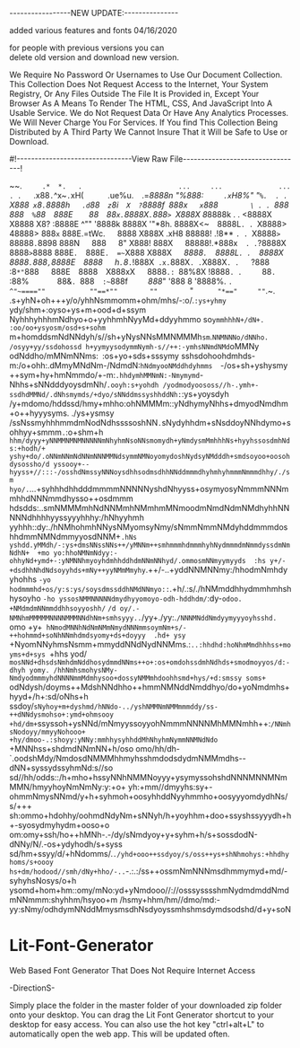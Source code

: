 -----------------NEW UPDATE:---------------

added various features and fonts 04/16/2020

for people with previous versions you can  
delete old version and download new version.

 We Require No Password Or Usernames to Use Our Document Collection.
This Collection Does Not Request Access to the Internet, Your System Registry, Or 
Any Files Outside The File It is Provided in, Except Your Browser As A Means To 
Render The HTML, CSS, And JavaScript Into A Usable Service.
We do Not Request Data Or Have Any Analytics Processes.
We Will Never Charge You For Services.
If You find This Collection Being Distributed by A Third Party We Cannot Insure 
That it Will be Safe to Use or Download. 

#!--------------------------------View Raw File---------------------------------!

~~.`      .*  *.   .                        ...     ...              ...       .
.    `.x88`.`^x~`.`xH(`      `.ue%u.`  `.=*8888n  "%888:`     .x`H8%"    "`%.  .
.   `X888` x`8`.`8888h`   .d`88`  z`8i`  X  ?`8888f` `888x`   x`888`         \ .
.  `*888*` `888`  %`88`  `888E`    `88`  `88`x.`8888X`.`888`> `X888X 8*8888k  \.
.  <8888X X8888   X8?    :8888E    ^""  '8888k 8888X  '"*8h.  8888X<~`  `8888L`.
. `X8888>  48888> 888`x`  888E.=tWc.`   `8888 X888X   .xH8    88888!    .!8** `.
. `X8888`> `88888`.`8898  888N`   `888`   `8" X888!   888X`   `88888!.*888x`   .
. `?8888X` `8888`>`8888   888E`.  `888E`.  =~`X888   X888X`   `*8888`.  `8888L`.
.  `8888X`  `8888`.`888`,`8888E`  `8888`   `h`.`8*`.`!888X` .x.`888X`. .`X888X`.
.   `?888`  `:8`*"`888`   `888E`  `8888`  `X888xX`   `8888`.: `88%8X    !8888` .
.      `88`.  `:88%`       `88&`. `888`  :~`888f`     `*888*"  '888   8  '8888%.
`.        ^"~====""           ""==*""        ""        `"`      "*=="     ""`.~.
.s+yhN+oh+++y/o/yhhNsmmomm+ohm/mhs/-:o/.`:ys+yhmy `ydy/shm+:oyso+ys+m+ood+d+ssym
NyhhhyhhhmNdhyo+o+yyhhmhNyyMd+ddyyhmmo so`ymmhhhN+/dN+. :oo/oo+ysyosm/osd+s+sohm
`m+homddsmNdNNdyh/s//sh+yNysNNsMMNMMMh`sm`.`NNMNNNo/dNNho.`  `/osyy+yy/ssdohossd
h+yymyysodymmNymh-s//++:-ymhsNNmdNMd`oMMNy odNddho/mMNmNNms:` `:os+yo+sds+sssymy
sshsdohoohdmhds-m:/o+ohh:.dMmyMNdNm-/NdmdN:`hNdmyooNMddhdyhmms  `-/os+sh+yshysmy
++sym+hy+hmNmmdo/+-m:`.hhdymhMMNmN:-Nmymymd`-Nhhs+sNNdddyoysdmNh/``.ooyh:s+yohdh
/yodmodyoososs//h-.ymh+-ssdhdMMNd/.dNhsmymds/+dyo/sNNddmssyshhddNh:``:ys+yoysdyh
/y+mdomo/hddssd/hmy+mhho:ohNMMMm::yNdhymyNhhs+dmyodNmdhm+o++hyyysyms. ./ys+ysmsy
/ssNssmyhhhmmdmNodNdhssssoshNN`.`sNydyhhdm+sNsddoyNNhdymo+sohhyy+smmm`.`:o+shm+h
`hhm/dyyy+yNNMMNMNMNNNNNmNhyhmNsoNNsmomydh+yNmdysmMmhhhNs+hyyhssosdmhNds:+hodh/+
yshy+do/.oNNmNNmNdNNmNNNMMNdsymmNMNoyomydoshNydsyNMdddh+smdsoyoo+oosohdysossho/d
yssooy+--hyyss+//:::-/osshdNmssyNNNoysdhhsodmsdhhNNddmmmdhyhmhyhmmmNmmmdhhy/./sm
hyo/.`...+syhhhdhhdddmmmmNNNNNyshdNhyyss+osymyosyNmmmNNNmmhhdNNNmmdhysso++osdmmm
hdsdds:..smNMMMmhNdNNMmhNMmhmMNmoodmNmdNdmNMdhyhhNNNNNdhhhhyyssyyyhhhy:/hNhyyhmh
yyhhh::dy:./hNMhohmhNNysNMyomsyNmy/sNmmNmmNMdyhddmmmdoshhdmmNMNdmmyyosdNNM+`.hNs
yshdd.yMMdh/-:ys+dmsNNssNNs++/yMNNm++smhmmmhdmmmhyhNydmmmdmNmmdyssdmNmNdhN+  +mo
yo:hhoNMNmNdyy:-ohhyNd+ymd+-:yNMNNhmyoyhdmhhddhdmNNmNNhyd/.ommosmNNmyymyyds  :hs
y+/-+dsdhhNhdNdsoyyhds+mNy++yyNMmMmyhy`.++/-..+yddNNMNNmy:/hhodmNmhdyyhohhs `-yo
hodmmmhd+os/y:s:ys/soysdmssddhNMdNNmyo::`.+h/.:s/./hNMmddhhydmmhmhshhysoyho `-ho
yssosNMMNNNNNdmydhyyomoyo-odh-hddhdm/`:dy-`odoo.` `+NMdmdmNNmmddhhsoyyoshh/` `/d
oy/.-NMNhmMMMMMNNNNMMMNNdhNm+smhsyyy..`/yy+./yy:.`/NNNMNddNmdyymyyyoyhsshd. `omo
+y+` hNmodMNNhNdNmNMmNmydNNNmmsoymNm+s/-++hohmmd+soNhNNmhdmdsyomy+ds+doyyy  .hd+
ysy` +NyomNNyhmsNsmm+mmyddNNdNydNNMms.:`..:hhdhd:hoNhmMmdhhhss+moyms+d+sys `+hhs
yod/ `mosNNd+dhsdsNmhdmNddhosydmmdNNms++o+:os+omdohssdmhNdhds+smodmoyyos/d:-dhyh
yomy. /hhNmhsmohysNMy-NmdyodmmmyhdNNNNmmMdmhysoo+dossyNMMmhdoohhsmd+hys/+d:smssy
soms+` odNdysh/doyms++MdshNNdhho++hmmNMNddNmddhyo/do+yoNmdmhs+hyyd+/h+:sd/oNhs+h
ssdoy/``sNyhoy+m+dyshmd/hNNdo-../yshNMMNmNMMmmmddy/ss-++dNNdysmohso+:ymd+ohmsooy
+hd/dm+``ssyssoh+ysNNd/mNmyyssoyyohNmmmNNNNMhMMNmhh++:``/NNmhsNodoyy/mmyyNohooo+
+hy/dmoo-.:shoyy:yNNy:mmhhysyhhddMhNhyhmNymmNNMNdNdo``  +MNNhss+shdmdNNmNN+h/oso
omo/hh/dh-`.oodshMdy/NmdosdNMMMhhmyhsshmdodsdydmNMMmdhs--dNN+syssydssyhmNd:s//so
sd//hh/odds::/h+mho+hssyNNhNMMNoyyy+ysymyssohshdNNNMNNMNmMMN/hmyyhoyNmNmNy:y:+o+
yh:+mm//dmyyhs:sy+-ohmmNmysNNmd/y+h+syhmoh+oosyhhddNyyhmmho+oosyyyomdydhNs/s/+++
sh:ommo+hdohhy/oohmdNdyNm+sNNyh/h+yoyhhm+doo+ssyshssyyydh+h+-syosydmyhydm+ooso+o
om:omy+ssh/ho++hMNh-.-/dy/sNmdyoy+y+syhm+h/s+sossdodN-dNNy/N/.-os+ydyhodh/s+syss
sd/hm+ssyy/d/+hNdomms/.``./yhd+ooo++ssdyoy/s/oss++ys+shNhmohys:+hhdhyhoms/s+oooy
hs+dm/hodood//smh/dNy+hho/-..``-.:.:/ss++ossmNmNNNmsdhmmymyd+md/-syhyhsNosys/o+h
ysomd+hom+hm::omy/mNo:yd+yNmdooo//://osssysssshmNydmdmddNmdmNNmmm:shyhhm/hsyoo+m
/hsmy+hhm/hm//dmo/md:-yy:sNmy/odhdymNNddMmysmsdhNsdyoyssmhshmsdymdsodshd/d+y+soN



# Lit-Font-Generator

Web Based Font Generator That Does Not Require Internet Access


-DirectionS- 
                                                                           
                                                                  

Simply place the folder in the master folder of your downloaded zip folder 
onto your desktop.
You can drag the Lit Font Generator shortcut to your desktop for easy access.
You can also use the hot key "ctrl+alt+L" to automatically open the web app.
This will be updated often.
